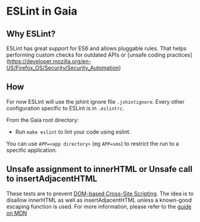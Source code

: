 # ESLint in Gaia

## Why ESLint?
ESLint has great support for ES6 and allows pluggable rules. That helps 
performing custom checks for outdated APIs or [unsafe coding practices]
(https://developer.mozilla.org/en-US/Firefox_OS/Security/Security_Automation)

## How

For now ESLint will use the jshint ignore file `.jshintignore`. Every other 
configuration specific to ESLint is in `.eslintrc`. 

From the Gaia root directory:
* Run `make eslint` to lint your code using eslint.

You can use `APP=<app directory>` (eg `APP=sms`) to restrict the run to a
specific application.

## Unsafe assignment to innerHTML or Unsafe call to insertAdjacentHTML

These tests are to prevent [DOM-based Cross-Site Scripting](https://www.owasp.org/index.php/DOM_based_XSS_Prevention_Cheat_Sheet).
The idea is to disallow innerHTML as well as insertAdjacentHTML unless a 
known-good escaping  function is used. For more information, please refer to the 
[guide on MDN](https://developer.mozilla.org/en-US/Firefox_OS/Security/Security_Automation)
